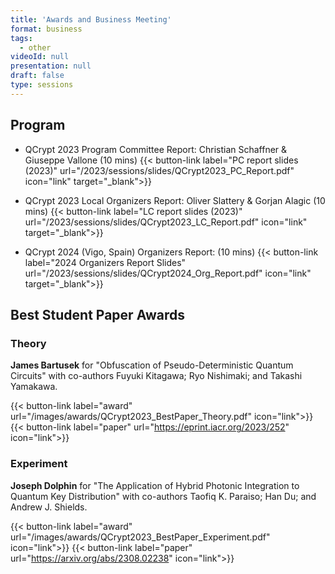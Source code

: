 ```yaml
---
title: 'Awards and Business Meeting'
format: business
tags:
  - other
videoId: null
presentation: null
draft: false
type: sessions
---
```


## Program

* QCrypt 2023 Program Committee Report: Christian Schaffner & Giuseppe Vallone (10 mins)
{{< button-link label="PC report slides (2023)" url="/2023/sessions/slides/QCrypt2023_PC_Report.pdf" icon="link" target="_blank">}}

* QCrypt 2023 Local Organizers Report: Oliver Slattery & Gorjan Alagic (10 mins)
{{< button-link label="LC report slides (2023)" url="/2023/sessions/slides/QCrypt2023_LC_Report.pdf" icon="link" target="_blank">}}

* QCrypt 2024 (Vigo, Spain) Organizers Report: (10 mins)
{{< button-link label="2024 Organizers Report Slides" url="/2023/sessions/slides/QCrypt2024_Org_Report.pdf" icon="link" target="_blank">}}

## Best Student Paper Awards
<!-- {{< button-link label="Award slides" url="/slides/QCRYPT21StudentAwards.pdf" icon="link" target="_blank">}} -->

### Theory
**James Bartusek** for "Obfuscation of Pseudo-Deterministic Quantum Circuits" with co-authors Fuyuki Kitagawa; Ryo Nishimaki; and Takashi Yamakawa.

{{< button-link label="award" url="/images/awards/QCrypt2023_BestPaper_Theory.pdf" icon="link">}}
{{< button-link label="paper" url="https://eprint.iacr.org/2023/252" icon="link">}}

### Experiment
**Joseph Dolphin** for "The Application of Hybrid Photonic Integration to Quantum Key Distribution" with co-authors Taofiq K. Paraiso; Han Du; and Andrew J. Shields.

{{< button-link label="award" url="/images/awards/QCrypt2023_BestPaper_Experiment.pdf" icon="link">}}
{{< button-link label="paper" url="https://arxiv.org/abs/2308.02238" icon="link">}}
